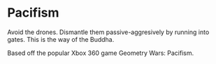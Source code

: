 # Pacifism
Avoid the drones. Dismantle them passive-aggresively by running into gates. This is the way of the Buddha.

Based off the popular Xbox 360 game Geometry Wars: Pacifism.